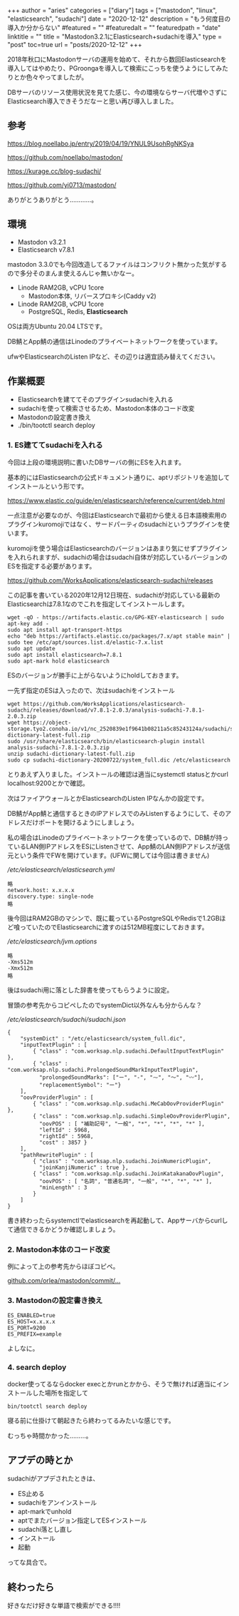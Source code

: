 +++
author = "aries"
categories = ["diary"]
tags = ["mastodon", "linux", "elasticsearch", "sudachi"]
date = "2020-12-12"
description = "もう何度目の導入か分からない"
#featured = ""
#featuredalt = ""
featuredpath = "date"
linktitle = ""
title = "Mastodon3.2.1にElasticsearch+sudachiを導入"
type = "post"
toc=true
url = "posts/2020-12-12"
+++

2018年秋口にMastodonサーバの運用を始めて、それから数回Elasticsearchを導入してはやめたり、PGroongaを導入して検索にこっちを使うようにしてみたりとか色々やってましたが。

DBサーバのリソース使用状況を見てた感じ、今の環境ならサーバ代増やさずにElasticsearch導入できそうだなーと思い再び導入しました。


## 参考

https://blog.noellabo.jp/entry/2019/04/19/YNUL9UsohRgNKSya

https://github.com/noellabo/mastodon/

https://kurage.cc/blog-sudachi/

https://github.com/yi0713/mastodon/

ありがとうありがとう…………。

## 環境

- Mastodon v3.2.1
- Elasticsearch v7.8.1

mastodon 3.3.0でも今回改造してるファイルはコンフリクト無かった気がするので多分そのまんま使えるんじゃ無いかなー。

- Linode RAM2GB, vCPU 1core
  - Mastodon本体, リバースプロキシ(Caddy v2)
- Linode RAM2GB, vCPU 1core
  - PostgreSQL, Redis, __Elasticsearch__

OSは両方Ubuntu 20.04 LTSです。

DB鯖とApp鯖の通信はLinodeのプライベートネットワークを使っています。

ufwやElasticsearchのListen IPなど、その辺りは適宜読み替えてください。

## 作業概要

- Elasticsearchを建ててそのプラグインsudachiを入れる
- sudachiを使って検索させるため、Mastodon本体のコード改変
- Mastodonの設定書き換え
- ./bin/tootctl search deploy

### 1. ES建ててsudachiを入れる

今回は上段の環境説明に書いたDBサーバの側にESを入れます。

基本的にはElasticsearchの公式ドキュメント通りに、aptリポジトリを追加してインストールという形です。

https://www.elastic.co/guide/en/elasticsearch/reference/current/deb.html

一点注意が必要なのが、今回はElasticsearchで最初から使える日本語検索用のプラグインkuromojiではなく、サードパーティのsudachiというプラグインを使います。

kuromojiを使う場合はElasticsearchのバージョンはあまり気にせずプラグインを入れられますが、sudachiの場合はsudachi自体が対応しているバージョンのESを指定する必要があります。

https://github.com/WorksApplications/elasticsearch-sudachi/releases

この記事を書いている2020年12月12日現在、sudachiが対応している最新のElasticsearchは7.8.1なのでこれを指定してインストールします。

```
wget -qO - https://artifacts.elastic.co/GPG-KEY-elasticsearch | sudo apt-key add -
sudo apt install apt-transport-https
echo "deb https://artifacts.elastic.co/packages/7.x/apt stable main" | sudo tee /etc/apt/sources.list.d/elastic-7.x.list
sudo apt update
sudo apt install elasticsearch=7.8.1
sudo apt-mark hold elasticsearch
```

ESのバージョンが勝手に上がらないようにholdしておきます。

一先ず指定のESは入ったので、次はsudachiをインストール

```
wget https://github.com/WorksApplications/elasticsearch-sudachi/releases/download/v7.8.1-2.0.3/analysis-sudachi-7.8.1-2.0.3.zip
wget https://object-storage.tyo2.conoha.io/v1/nc_2520839e1f9641b08211a5c85243124a/sudachi/sudachi-dictionary-latest-full.zip
sudo /usr/share/elasticsearch/bin/elasticsearch-plugin install analysis-sudachi-7.8.1-2.0.3.zip
unzip sudachi-dictionary-latest-full.zip
sudo cp sudachi-dictionary-20200722/system_full.dic /etc/elasticsearch
```

とりあえず入りました。インストールの確認は適当にsystemctl statusとかcurl localhost:9200とかで確認。

次はファイアウォールとかElasticsearchのListen IPなんかの設定です。

DB鯖がApp鯖と通信するときのIPアドレスでのみListenするようにして、そのアドレスだけポートを開けるようにしましょう。

私の場合はLinodeのプライベートネットワークを使っているので、DB鯖が持っているLAN側IPアドレスをESにListenさせて、App鯖のLAN側IPアドレスが送信元という条件でFWを開けています。(UFWに関しては今回は書きません)


_/etc/elasticsearch/elasticsearch.yml_

```
略
network.host: x.x.x.x
discovery.type: single-node
略
```

後今回はRAM2GBのマシンで、既に載っているPostgreSQLやRedisで1.2GBほど喰っていたのでElasticsearchに渡すのは512MB程度にしておきます。

_/etc/elasticsearch/jvm.options_

```
略
-Xms512m
-Xmx512m
略
```

後はsudachi用に落とした辞書を使ってもらうように設定。

冒頭の参考先からコピペしたのでsystemDict以外なんも分からんな？

_/etc/elasticsearch/sudachi/sudachi.json_

```
{
    "systemDict" : "/etc/elasticsearch/system_full.dic",
    "inputTextPlugin" : [
        { "class" : "com.worksap.nlp.sudachi.DefaultInputTextPlugin" },
        { "class" : "com.worksap.nlp.sudachi.ProlongedSoundMarkInputTextPlugin",
          "prolongedSoundMarks": ["ー", "-", "⁓", "〜", "〰"],
          "replacementSymbol": "ー"}
    ],
    "oovProviderPlugin" : [
        { "class" : "com.worksap.nlp.sudachi.MeCabOovProviderPlugin" },
        { "class" : "com.worksap.nlp.sudachi.SimpleOovProviderPlugin",
          "oovPOS" : [ "補助記号", "一般", "*", "*", "*", "*" ],
          "leftId" : 5968,
          "rightId" : 5968,
          "cost" : 3857 }
    ],
    "pathRewritePlugin" : [
        { "class" : "com.worksap.nlp.sudachi.JoinNumericPlugin",
          "joinKanjiNumeric" : true },
        { "class" : "com.worksap.nlp.sudachi.JoinKatakanaOovPlugin",
          "oovPOS" : [ "名詞", "普通名詞", "一般", "*", "*", "*" ],
          "minLength" : 3
        }
    ]
}
```

書き終わったらsystemctlでelasticsearchを再起動して、Appサーバからcurlして通信できるかどうか確認しましょう。



### 2. Mastodon本体のコード改変

例によって上の参考先からほぼコピペ。

[github.com/orlea/mastodon/commit/...](https://github.com/orlea/mastodon/commit/64ce4a2b9c4d0e9f8bbe5eebd4c7e2a4a0bee752)

### 3. Mastodonの設定書き換え

```
ES_ENABLED=true
ES_HOST=x.x.x.x
ES_PORT=9200
ES_PREFIX=example
```

よしなに。

### 4. search deploy

docker使ってるならdocker execとかrunとかから、そうで無ければ適当にインストールした場所を指定して

```
bin/tootctl search deploy
```

寝る前に仕掛けて朝起きたら終わってるみたいな感じです。

むっちゃ時間かかった………。

## アプデの時とか

sudachiがアプデされたときは、

- ES止める
- sudachiをアンインストール
- apt-markでunhold
- aptでまたバージョン指定してESインストール
- sudachi落とし直し
- インストール
- 起動

ってな具合で。




## 終わったら

好きなだけ好きな単語で検索ができる!!!!